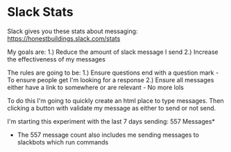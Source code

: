 # Slack Stats
Slack gives you these stats about messaging:
https://honestbuildings.slack.com/stats

My goals are:
1.) Reduce the amount of slack message I send
2.) Increase the effectiveness of my messages

The rules are going to be:
1.) Ensure questions end with a question mark - To ensure people get I'm looking for a response
2.) Ensure all messages either have a link to somewhere or are relevant - No more lols

To do this I'm going to quickly create an html place to type messages.
Then clicking a button with validate my message as either to send or not send.

I'm starting this experiment with the last 7 days sending:
557 Messages*

* The 557 message count also includes me sending messages to slackbots which run commands
